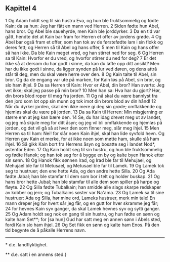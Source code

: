## Kapittel 4

1 Og Adam holdt seg til sin hustru Eva, og hun ble fruktsommelig og fødte Kain; da sa hun: Jeg har fått en mann ved Herren.
2 Siden fødte hun Abel, hans bror. Og Abel ble sauehyrde, men Kain ble jorddyrker.
3 Da en tid var gått, hendte det at Kain bar fram for Herren et offer av jordens grøde.
4 Og Abel bar også fram et offer, som han tok av de førstefødte lam i sin flokk og deres fett; og Herren så til Abel og hans offer,
5 men til Kain og hans offer så han ikke. Da ble Kain meget vred, og han stirret ned for seg.
6 Og Herren sa til Kain: Hvorfor er du vred, og hvorfor stirrer du ned for deg?
7 Er det ikke så at dersom du har godt i sinne, da kan du løfte opp ditt ansikt? Men har du ikke godt i sinne, da ligger synden på lur ved døren, og dens attrå står til deg, men du skal være herre over den.
8 Og Kain talte til Abel, sin bror. Og da de engang var ute på marken, for Kain løs på Abel, sin bror, og slo ham ihjel.
9 Da sa Herren til Kain: Hvor er Abel, din bror? Han svarte: Jeg vet ikke; skal jeg passe på min bror?
10 Men han sa: Hva har du gjort? Hør, din brors blod roper til meg fra jorden.
11 Og nå skal du være bannlyst fra den jord som lot opp sin munn og tok imot din brors blod av din hånd!
12 Når du dyrker jorden, skal den ikke mere gi deg sin grøde; omflakkende og hjemløs skal du være på jorden.
13 Da sa Kain til Herren: Min misgjerning er større enn at jeg kan bære den.
14 Se, du har idag drevet meg ut av landet, og jeg må skjule meg for ditt åsyn; og jeg vil bli omflakkende og hjemløs på jorden, og det vil gå så at hver den som finner meg, slår meg ihjel.
15 Men Herren sa til ham: Nei! for slår noen Kain ihjel, skal han lide syvfold hevn. Og Herren gav Kain et merke, for at ikke noen som møtte ham, skulle slå ham ihjel.
16 Så gikk Kain bort fra Herrens åsyn og bosatte seg i landet Nod*, østenfor Eden.
17 Og Kain holdt seg til sin hustru, og hun ble fruktsommelig og fødte Hanok; og han tok seg for å bygge en by og kalte byen Hanok etter sin sønn.
18 Og Hanok fikk sønnen Irad, og Irad ble far til Mehujael, og Mehujael ble far til Metusael, og Metusael ble far til Lamek.
19 Og Lamek tok seg to hustruer; den ene hette Ada, og den andre hette Silla.
20 Og Ada fødte Jabal; han ble stamfar til dem som bor i telt og holder buskap.
21 Og hans bror hette Jubal; han ble stamfar til alle dem som spiller på harpe og fløyte.
22 Og Silla fødte Tubalkain; han smidde alle slags skarpe redskaper av kobber og jern; og Tubalkains søster var Na'ama.
23 Og Lamek sa til sine hustruer: Ada og Silla, hør mine ord, Lameks hustruer, merk min tale! En mann dreper jeg for hvert sår jeg får, og en gutt for hver skramme jeg får;
24 for hevnes Kain syv ganger, da skal Lamek hevnes syv og sytti ganger.
25 Og Adam holdt seg nok en gang til sin hustru, og hun fødte en sønn og kalte ham Set**; for [sa hun] Gud har satt meg en annen sønn i Abels sted, fordi Kain slo ham ihjel.
26 Og Set fikk en sønn og kalte ham Enos. På den tid begynte de å påkalle Herrens navn.

---
\* d.e. landflyktighet.

\** d.e. satt i en annens sted.}
